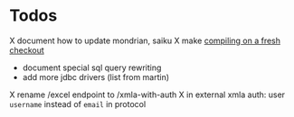 # Todos

X document how to update mondrian, saiku
X make [compiling on a fresh checkout](https://github.com/project-a/mondrian-server/commit/082c92f07b0cf7bbef04014deeac67571ca4e636)
- document special sql query rewriting
- add more jdbc drivers (list from martin)

X rename /excel endpoint to /xmla-with-auth
X in external xmla auth: user `username` instead of `email` in protocol
